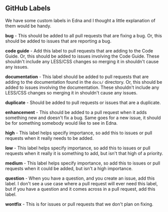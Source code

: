 **GitHub Labels**
---

We have some custom labels in Edna and I thought a little explanation of them would be handy.

**bug** - This should be added to all pull requests that are fixing a bug. Or, this should be added to issues that are reporting a bug.

**code guide** - Add this label to pull requests that are adding to the Code Guide. Or, this should be added to issues involving the Code Guide. These shouldn't include any LESS/CSS changes so merging it in shouldn't cause any issues.

**documentation** - This label should be added to pull requests that are adding to the documentation found in the `docs/` directory. Or, this should be added to issues involving the documentation. These shouldn't include any LESS/CSS changes so merging it in shouldn't cause any issues.

**duplicate** - Should be added to pull requests or issues that are a duplicate.

**enhancement** - This should be added to a pull request when it adds something new and doesn't fix a bug. Same goes for a new issue, it should be for something somebody would like to see in Edna.

**high** - This label helps specify importance, so add this to issues or pull requests when it really needs to be added.

**low** - This label helps specify importance, so add this to issues or pull requests when it really it is something to add, but isn't that high of a priority.

**medium** - This label helps specify importance, so add this to issues or pull requests when it could be added, but isn't a high importance.

**question** - When you have a question, and you create an issue, add this label. I don't see a use case where a pull request will ever need this label, but if you have a question and it comes across in a pull request, add this label.

**wontfix** - This is for issues or pull requests that we don't plan on fixing.
